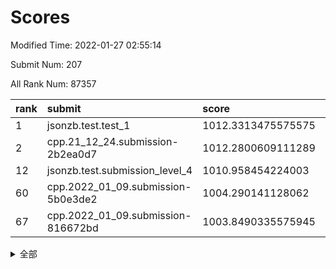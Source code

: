 # Scores

Modified Time: 2022-01-27 02:55:14

Submit Num: 207

All Rank Num: 87357

| rank |               submit               |       score        |       sigma        | pk_num |
| :--- | :--------------------------------- | :----------------- | :----------------- | :----- |
| 1    | jsonzb.test.test_1                 | 1012.3313475575575 | 0.7766555254871323 | 1681   |
| 2    | cpp.21_12_24.submission-2b2ea0d7   | 1012.2800609111289 | 0.8360279404136699 | 1686   |
| 12   | jsonzb.test.submission_level_4     | 1010.958454224003  | 0.7752891984588893 | 1691   |
| 60   | cpp.2022_01_09.submission-5b0e3de2 | 1004.290141128062  | 0.7289719245647812 | 1690   |
| 67   | cpp.2022_01_09.submission-816672bd | 1003.8490335575945 | 0.7183367397441797 | 1691   |


<details>
<summary>全部</summary>

| rank |                 submit                 |       score        |       sigma        | pk_num |
| :--- | :------------------------------------- | :----------------- | :----------------- | :----- |
| 1    | jsonzb.test.test_1                     | 1012.3313475575575 | 0.7766555254871323 | 1681   |
| 2    | cpp.21_12_24.submission-2b2ea0d7       | 1012.2800609111289 | 0.8360279404136699 | 1686   |
| 3    | gobigger.level_3.submission_level_3_16 | 1012.1117746303947 | 0.7847311967547566 | 1684   |
| 4    | gobigger.level_3.submission_level_3_43 | 1011.7497187599114 | 0.7783069348874474 | 1686   |
| 5    | gobigger.level_3.submission_level_3_44 | 1011.3060654094629 | 0.7678675938023565 | 1691   |
| 6    | gobigger.level_3.submission_level_3_40 | 1011.1738059208262 | 0.797669620758019  | 1690   |
| 7    | gobigger.level_3.submission_level_3_38 | 1011.1126923984195 | 0.7711211472263958 | 1684   |
| 8    | gobigger.level_3.submission_level_3_12 | 1011.0703634707952 | 0.7869651396202538 | 1692   |
| 9    | gobigger.level_3.submission_level_3_42 | 1011.0270008894468 | 0.7656697674463993 | 1687   |
| 10   | gobigger.level_3.submission_level_3_49 | 1010.986166821446  | 0.7865383706333808 | 1689   |
| 11   | gobigger.level_3.submission_level_3_32 | 1010.9616985704342 | 0.7775660691951601 | 1689   |
| 12   | jsonzb.test.submission_level_4         | 1010.958454224003  | 0.7752891984588893 | 1691   |
| 13   | gobigger.level_3.submission_level_3_39 | 1010.7626647632517 | 0.7514829102365341 | 1688   |
| 14   | gobigger.level_3.submission_level_3_6  | 1010.7072437672981 | 0.7746396421230038 | 1691   |
| 15   | gobigger.level_3.submission_level_3_41 | 1010.6882035346243 | 0.7661257278782935 | 1690   |
| 16   | gobigger.level_3.submission_level_3_31 | 1010.5822640302003 | 0.7652362485199632 | 1687   |
| 17   | gobigger.level_3.submission_level_3_46 | 1010.5627613265109 | 0.7682408074562074 | 1686   |
| 18   | gobigger.level_3.submission_level_3_10 | 1010.557972838426  | 0.7421553355876138 | 1685   |
| 19   | gobigger.level_3.submission_level_3_26 | 1010.3760734734051 | 0.7613391781837526 | 1687   |
| 20   | gobigger.level_3.submission_level_3_20 | 1010.3357890477898 | 0.7766002015181076 | 1689   |
| 21   | gobigger.level_3.submission_level_3_9  | 1010.1662324417856 | 0.7802220549527286 | 1687   |
| 22   | gobigger.level_3.submission_level_3_22 | 1010.1580029416674 | 0.7662330913923522 | 1689   |
| 23   | gobigger.level_3.submission_level_3_27 | 1010.1488873094132 | 0.75588038373669   | 1682   |
| 24   | gobigger.level_3.submission_level_3_11 | 1010.1137547745641 | 0.7719037779863194 | 1683   |
| 25   | gobigger.level_3.submission_level_3_3  | 1010.1090782489181 | 0.7644012815967735 | 1684   |
| 26   | gobigger.level_3.submission_level_3_2  | 1010.1089651467883 | 0.7520972524054348 | 1687   |
| 27   | gobigger.level_3.submission_level_3_15 | 1010.0615658839586 | 0.7297290374436064 | 1692   |
| 28   | gobigger.level_3.submission_level_3_48 | 1010.0612808720382 | 0.7717951333248049 | 1687   |
| 29   | gobigger.level_3.submission_level_3_18 | 1010.0609345893448 | 0.77345176762436   | 1693   |
| 30   | gobigger.level_3.submission_level_3_29 | 1010.0326075910781 | 0.7639191757792415 | 1685   |
| 31   | gobigger.level_3.submission_level_3_24 | 1009.9731941260756 | 0.765525608296504  | 1687   |
| 32   | gobigger.level_3.submission_level_3_13 | 1009.9136926406557 | 0.7739616405778477 | 1683   |
| 33   | gobigger.level_3.submission_level_3_28 | 1009.876594720583  | 0.7719276669875174 | 1689   |
| 34   | gobigger.level_3.submission_level_3_5  | 1009.8750772442764 | 0.7495717658398628 | 1689   |
| 35   | gobigger.level_3.submission_level_3_7  | 1009.8333992971219 | 0.7596029089022319 | 1687   |
| 36   | gobigger.level_3.submission_level_3_30 | 1009.8059165537794 | 0.7474755855668991 | 1688   |
| 37   | gobigger.level_3.submission_level_3_14 | 1009.7315438650185 | 0.7463006389785619 | 1687   |
| 38   | gobigger.level_3.submission_level_3_47 | 1009.7282169399275 | 0.7557329890374497 | 1690   |
| 39   | gobigger.level_3.submission_level_3_25 | 1009.726829369465  | 0.762277547921469  | 1690   |
| 40   | gobigger.level_3.submission_level_3_0  | 1009.6528798355341 | 0.7572335780588014 | 1683   |
| 41   | gobigger.level_3.submission_level_3_35 | 1009.6282468316641 | 0.7590886558386672 | 1687   |
| 42   | gobigger.level_3.submission_level_3_33 | 1009.5135762229753 | 0.7454670009226608 | 1688   |
| 43   | gobigger.level_3.submission_level_3_21 | 1009.3403662902085 | 0.742790974463419  | 1687   |
| 44   | gobigger.level_3.submission_level_3_23 | 1009.2929609424472 | 0.7612290734876097 | 1686   |
| 45   | gobigger.level_3.submission_level_3_19 | 1009.2024858047145 | 0.7492078069704564 | 1689   |
| 46   | gobigger.level_3.submission_level_3_4  | 1009.0949328814347 | 0.759345838100087  | 1689   |
| 47   | gobigger.level_3.submission_level_3_34 | 1009.0342662606436 | 0.7438857567495456 | 1688   |
| 48   | gobigger.level_3.submission_level_3_1  | 1009.0243548822612 | 0.7482405406225265 | 1687   |
| 49   | gobigger.level_3.submission_level_3_17 | 1008.7580432677686 | 0.7442830057376605 | 1687   |
| 50   | gobigger.level_3.submission_level_3_37 | 1008.5035883892181 | 0.7346512792124287 | 1684   |
| 51   | gobigger.level_3.submission_level_3_36 | 1008.4505420857776 | 0.7406122781245492 | 1687   |
| 52   | gobigger.level_3.submission_level_3_45 | 1008.444224812681  | 0.7418381946874344 | 1683   |
| 53   | gobigger.level_3.submission_level_3_8  | 1008.4098136504712 | 0.7372416299028701 | 1684   |
| 54   | gobigger.level_1.submission_level_1_17 | 1004.9333732268157 | 0.7128725443215326 | 1682   |
| 55   | gobigger.level_1.submission_level_1_6  | 1004.8185205662624 | 0.7163358513001278 | 1691   |
| 56   | gobigger.level_1.submission_level_1_39 | 1004.5518470860972 | 0.7121908551600383 | 1693   |
| 57   | gobigger.level_1.submission_level_1_36 | 1004.4491399911843 | 0.7322472303278053 | 1681   |
| 58   | gobigger.level_1.submission_level_1_38 | 1004.4261499266097 | 0.7128856009269476 | 1686   |
| 59   | gobigger.level_1.submission_level_1_16 | 1004.3803264380812 | 0.7183596849786676 | 1692   |
| 60   | cpp.2022_01_09.submission-5b0e3de2     | 1004.290141128062  | 0.7289719245647812 | 1690   |
| 61   | gobigger.level_1.submission_level_1_1  | 1004.2542848102437 | 0.722131880336779  | 1695   |
| 62   | gobigger.level_1.submission_level_1_27 | 1004.1979435137811 | 0.7206612618443133 | 1687   |
| 63   | gobigger.level_1.submission_level_1_23 | 1004.1406029470473 | 0.721910386553505  | 1686   |
| 64   | gobigger.level_1.submission_level_1_40 | 1004.1097817954724 | 0.723321497949979  | 1694   |
| 65   | gobigger.level_1.submission_level_1_7  | 1004.08394335782   | 0.7288387643921421 | 1691   |
| 66   | gobigger.level_1.submission_level_1_26 | 1004.0012693424183 | 0.725331138889317  | 1689   |
| 67   | cpp.2022_01_09.submission-816672bd     | 1003.8490335575945 | 0.7183367397441797 | 1691   |
| 68   | gobigger.level_1.submission_level_1_47 | 1003.7959062107097 | 0.7182996935765313 | 1688   |
| 69   | gobigger.level_1.submission_level_1_13 | 1003.7457602296541 | 0.7252175413011216 | 1683   |
| 70   | gobigger.level_1.submission_level_1_24 | 1003.7214879921481 | 0.7125995616872887 | 1684   |
| 71   | gobigger.level_1.submission_level_1_9  | 1003.6611945439158 | 0.710189418044127  | 1687   |
| 72   | gobigger.level_1.submission_level_1_37 | 1003.6032439193747 | 0.7203513435292249 | 1683   |
| 73   | gobigger.level_1.submission_level_1_49 | 1003.5537310305016 | 0.7183214630155732 | 1687   |
| 74   | gobigger.level_1.submission_level_1_21 | 1003.5151766691358 | 0.7144193131285842 | 1693   |
| 75   | gobigger.level_1.submission_level_1_4  | 1003.40186359109   | 0.7083452905020495 | 1691   |
| 76   | gobigger.level_1.submission_level_1_30 | 1003.3141503537678 | 0.7164534305902927 | 1687   |
| 77   | gobigger.level_1.submission_level_1_32 | 1003.2591620131737 | 0.7183668477648352 | 1688   |
| 78   | gobigger.level_1.submission_level_1_28 | 1003.2404182004999 | 0.7081921622743231 | 1689   |
| 79   | gobigger.level_1.submission_level_1_25 | 1003.2133085778851 | 0.7205506940914549 | 1687   |
| 80   | gobigger.level_1.submission_level_1_22 | 1003.1742131584554 | 0.7224496966402572 | 1686   |
| 81   | gobigger.level_1.submission_level_1_44 | 1003.1212048865831 | 0.7125225365680866 | 1688   |
| 82   | gobigger.level_1.submission_level_1_0  | 1003.0644451449829 | 0.7138903385132457 | 1687   |
| 83   | gobigger.level_1.submission_level_1_12 | 1003.0505087468572 | 0.7120658570425029 | 1687   |
| 84   | gobigger.level_1.submission_level_1_3  | 1003.0474655750504 | 0.71366504401066   | 1694   |
| 85   | gobigger.level_1.submission_level_1_10 | 1002.9253532921    | 0.7143367482130459 | 1687   |
| 86   | gobigger.level_1.submission_level_1_45 | 1002.9075952885097 | 0.7197598993564414 | 1695   |
| 87   | gobigger.level_1.submission_level_1_33 | 1002.8830721774532 | 0.7181982641428075 | 1692   |
| 88   | gobigger.level_1.submission_level_1_42 | 1002.817397859097  | 0.7063356172616155 | 1684   |
| 89   | gobigger.level_1.submission_level_1_35 | 1002.8098364255526 | 0.7190734071129321 | 1687   |
| 90   | gobigger.level_1.submission_level_1_20 | 1002.8065443111685 | 0.7170767236575052 | 1689   |
| 91   | gobigger.level_1.submission_level_1_14 | 1002.7424598189007 | 0.7064561877212467 | 1690   |
| 92   | gobigger.level_1.submission_level_1_8  | 1002.7238614366839 | 0.7221547319928276 | 1686   |
| 93   | gobigger.level_1.submission_level_1_19 | 1002.6309470350084 | 0.7126603156051305 | 1689   |
| 94   | gobigger.level_1.submission_level_1_48 | 1002.6287457431665 | 0.7060370361073895 | 1687   |
| 95   | gobigger.level_1.submission_level_1_43 | 1002.5335752785558 | 0.7097121445357134 | 1689   |
| 96   | gobigger.level_1.submission_level_1_46 | 1002.5263094434085 | 0.7113330542586058 | 1693   |
| 97   | gobigger.level_1.submission_level_1_5  | 1002.519693781008  | 0.7093689252663565 | 1689   |
| 98   | gobigger.level_1.submission_level_1_34 | 1002.5133612826952 | 0.7085892294060514 | 1689   |
| 99   | gobigger.level_1.submission_level_1_18 | 1002.4977493338286 | 0.7236772470195577 | 1686   |
| 100  | gobigger.level_1.submission_level_1_41 | 1002.4516026615919 | 0.7145277742065752 | 1685   |
| 101  | gobigger.level_1.submission_level_1_2  | 1002.4183711336962 | 0.7234881640065269 | 1693   |
| 102  | gobigger.level_1.submission_level_1_29 | 1002.4013322307644 | 0.7239493584013312 | 1688   |
| 103  | gobigger.level_1.submission_level_1_31 | 1002.3090607720302 | 0.7092852460019583 | 1684   |
| 104  | gobigger.level_1.submission_level_1_11 | 1002.2362855850992 | 0.7153707079503628 | 1686   |
| 105  | gobigger.level_1.submission_level_1_15 | 1001.5142603934947 | 0.7162383527923849 | 1689   |
| 106  | gobigger.random.submission_random_19   | 997.1858979374093  | 0.7062954982018521 | 1690   |
| 107  | gobigger.random.submission_random_30   | 997.1852637686305  | 0.7116677231244692 | 1687   |
| 108  | gobigger.random.submission_random_23   | 997.1578359740278  | 0.6940008119141372 | 1692   |
| 109  | gobigger.random.submission_random_3    | 997.0890135661033  | 0.7116890212121727 | 1689   |
| 110  | gobigger.random.submission_random_5    | 997.0656524983762  | 0.7130217048945893 | 1687   |
| 111  | gobigger.random.submission_random_37   | 996.9293065619967  | 0.6992126499135308 | 1689   |
| 112  | gobigger.random.submission_random_14   | 996.7401587495463  | 0.7184372664789094 | 1690   |
| 113  | gobigger.random.submission_random_33   | 996.6893573444853  | 0.7132589037156304 | 1690   |
| 114  | gobigger.random.submission_random_32   | 996.6783916876491  | 0.7103950688313505 | 1684   |
| 115  | gobigger.random.submission_random_38   | 996.5791788098875  | 0.7107666674922023 | 1689   |
| 116  | gobigger.random.submission_random_1    | 996.5746231567559  | 0.7159773718735675 | 1691   |
| 117  | gobigger.random.submission_random_11   | 996.494166611301   | 0.7226550302673166 | 1687   |
| 118  | gobigger.random.submission_random_29   | 996.4755767660577  | 0.7049324869968354 | 1684   |
| 119  | gobigger.random.submission_random_39   | 996.4646975396076  | 0.7187136792372338 | 1684   |
| 120  | gobigger.random.submission_random_21   | 996.4181070755708  | 0.7218275314085414 | 1691   |
| 121  | gobigger.random.submission_random_36   | 996.3976252586417  | 0.7086865085116918 | 1684   |
| 122  | gobigger.random.submission_random_28   | 996.3909386998635  | 0.7121888305979993 | 1682   |
| 123  | gobigger.random.submission_random_6    | 996.3575074413661  | 0.7135782219566443 | 1687   |
| 124  | gobigger.random.submission_random_4    | 996.3381014307907  | 0.7044744052086336 | 1687   |
| 125  | gobigger.random.submission_random_2    | 996.3085634058482  | 0.7090942029296158 | 1691   |
| 126  | gobigger.random.submission_random_42   | 996.2246509285897  | 0.6944735054501767 | 1690   |
| 127  | gobigger.random.submission_random_46   | 996.1592329179696  | 0.7038516212035827 | 1685   |
| 128  | gobigger.random.submission_random_12   | 996.0776175132355  | 0.7218884430419578 | 1689   |
| 129  | gobigger.random.submission_random_24   | 996.0147289610036  | 0.7052175855717139 | 1694   |
| 130  | gobigger.random.submission_random_48   | 995.9746559666482  | 0.6993690135077939 | 1686   |
| 131  | gobigger.random.submission_random_35   | 995.8401299491273  | 0.6984560057493485 | 1690   |
| 132  | gobigger.random.submission_random_45   | 995.7917754252732  | 0.7108699378451953 | 1688   |
| 133  | gobigger.random.submission_random_34   | 995.7680730684156  | 0.6988151003165541 | 1686   |
| 134  | gobigger.random.submission_random_43   | 995.7661230719112  | 0.7135524810339625 | 1688   |
| 135  | gobigger.random.submission_random_25   | 995.7221867867097  | 0.7110879363944782 | 1685   |
| 136  | gobigger.random.submission_random_40   | 995.7007307137084  | 0.7061307930026098 | 1693   |
| 137  | gobigger.random.submission_random_10   | 995.6833386058587  | 0.7068770872457271 | 1687   |
| 138  | gobigger.random.submission_random_9    | 995.6566512643959  | 0.7165996026240716 | 1688   |
| 139  | gobigger.random.submission_random_49   | 995.6394171455606  | 0.7122897073731335 | 1687   |
| 140  | gobigger.random.submission_random_7    | 995.5893166301407  | 0.7131172097445787 | 1692   |
| 141  | gobigger.random.submission_random_41   | 995.4845144108206  | 0.7194797203587437 | 1685   |
| 142  | gobigger.random.submission_random_18   | 995.3997564058348  | 0.7160327038057662 | 1690   |
| 143  | gobigger.random.submission_random_0    | 995.3427509197014  | 0.7095604308317035 | 1691   |
| 144  | gobigger.random.submission_random_20   | 995.2728301333768  | 0.7151308337791908 | 1694   |
| 145  | gobigger.random.submission_random_26   | 995.1496346417171  | 0.709355726547538  | 1690   |
| 146  | gobigger.random.submission_random_44   | 995.0896514573556  | 0.7103729491746642 | 1688   |
| 147  | gobigger.random.submission_random_47   | 995.0717205868403  | 0.7358468895825883 | 1688   |
| 148  | gobigger.random.submission_random_17   | 995.061621546516   | 0.7030660363329245 | 1691   |
| 149  | gobigger.random.submission_random_16   | 995.0102383812759  | 0.7147164497955522 | 1690   |
| 150  | gobigger.random.submission_random_22   | 994.9288014061417  | 0.70550006604822   | 1695   |
| 151  | gobigger.random.submission_random_8    | 994.9151238198989  | 0.7091094604329805 | 1686   |
| 152  | gobigger.random.submission_random_27   | 994.8857863382325  | 0.7212733147503501 | 1688   |
| 153  | gobigger.random.submission_random_15   | 994.7816589022051  | 0.7173844709212716 | 1690   |
| 154  | gobigger.level_2.submission_level_2_25 | 994.6808041499232  | 0.7293778763826047 | 1686   |
| 155  | gobigger.level_2.submission_level_2_39 | 994.4887947448558  | 0.7348925587047893 | 1688   |
| 156  | gobigger.random.submission_random_13   | 994.3845852231684  | 0.70876843414201   | 1688   |
| 157  | gobigger.level_2.submission_level_2_46 | 994.213440483848   | 0.7202920859492238 | 1688   |
| 158  | gobigger.random.submission_random_31   | 994.0481854415634  | 0.7129604512267447 | 1689   |
| 159  | gobigger.level_2.submission_level_2_49 | 994.0009239433365  | 0.7227999351672069 | 1690   |
| 160  | gobigger.level_2.submission_level_2_10 | 993.1906459939654  | 0.7378891657353991 | 1690   |
| 161  | gobigger.level_2.submission_level_2_17 | 993.133069864035   | 0.7358095386690399 | 1691   |
| 162  | gobigger.level_2.submission_level_2_31 | 993.0866696427413  | 0.7231784512959298 | 1691   |
| 163  | gobigger.level_2.submission_level_2_1  | 992.8976364885467  | 0.7306671779255693 | 1690   |
| 164  | gobigger.level_2.submission_level_2_24 | 992.887766739675   | 0.7509446249508797 | 1688   |
| 165  | gobigger.level_2.submission_level_2_13 | 992.6060473672499  | 0.7415508604317758 | 1693   |
| 166  | gobigger.level_2.submission_level_2_15 | 992.5615862407753  | 0.7471011510174665 | 1684   |
| 167  | gobigger.level_2.submission_level_2_5  | 992.4872769202183  | 0.7519267132052417 | 1681   |
| 168  | gobigger.level_2.submission_level_2_6  | 992.4789959851375  | 0.7477342004335641 | 1690   |
| 169  | gobigger.level_2.submission_level_2_16 | 992.4304617652002  | 0.7493579157101808 | 1678   |
| 170  | gobigger.level_2.submission_level_2_38 | 992.4246875952589  | 0.7454231964600961 | 1687   |
| 171  | gobigger.level_2.submission_level_2_36 | 992.4084855270679  | 0.7550963147370339 | 1691   |
| 172  | gobigger.level_2.submission_level_2_18 | 992.4043781546285  | 0.7384585649301896 | 1686   |
| 173  | gobigger.level_2.submission_level_2_29 | 992.3591195209194  | 0.7271369892314606 | 1689   |
| 174  | gobigger.level_2.submission_level_2_20 | 992.2734221634271  | 0.7464556531629566 | 1685   |
| 175  | gobigger.level_2.submission_level_2_34 | 992.2649814440679  | 0.7376001824348697 | 1693   |
| 176  | gobigger.level_2.submission_level_2_40 | 992.1699452283182  | 0.7576795578587255 | 1689   |
| 177  | gobigger.level_2.submission_level_2_48 | 992.1377708001577  | 0.7539056681991125 | 1689   |
| 178  | gobigger.level_2.submission_level_2_35 | 992.0788722767268  | 0.7486586795222964 | 1690   |
| 179  | gobigger.level_2.submission_level_2_11 | 991.9397020729448  | 0.7323233932400331 | 1686   |
| 180  | gobigger.level_2.submission_level_2_26 | 991.9323159775238  | 0.7292555608892899 | 1688   |
| 181  | gobigger.level_2.submission_level_2_23 | 991.8823084968421  | 0.7553135980450609 | 1687   |
| 182  | gobigger.level_2.submission_level_2_3  | 991.8811187909654  | 0.7308658952073678 | 1695   |
| 183  | gobigger.level_2.submission_level_2_28 | 991.827356506762   | 0.7567420604418685 | 1688   |
| 184  | gobigger.level_2.submission_level_2_21 | 991.7264015904932  | 0.7532869270654473 | 1684   |
| 185  | gobigger.level_2.submission_level_2_30 | 991.7220139447251  | 0.7400360745941543 | 1691   |
| 186  | gobigger.level_2.submission_level_2_19 | 991.6712142912644  | 0.7579373195968517 | 1692   |
| 187  | gobigger.level_2.submission_level_2_32 | 991.5746413625142  | 0.7503332710945496 | 1690   |
| 188  | gobigger.level_2.submission_level_2_4  | 991.559120750374   | 0.7593076477545965 | 1688   |
| 189  | gobigger.level_2.submission_level_2_14 | 991.4776628301317  | 0.7523077973554028 | 1689   |
| 190  | gobigger.level_2.submission_level_2_8  | 991.383522922436   | 0.7429002488497513 | 1689   |
| 191  | gobigger.level_2.submission_level_2_2  | 991.3669408623628  | 0.7483177133347962 | 1691   |
| 192  | gobigger.level_2.submission_level_2_0  | 991.1805988928106  | 0.7755973618924361 | 1687   |
| 193  | gobigger.level_2.submission_level_2_9  | 991.0631477588611  | 0.7607025158032152 | 1687   |
| 194  | gobigger.level_2.submission_level_2_43 | 991.0155209906281  | 0.7471117425360785 | 1692   |
| 195  | gobigger.level_2.submission_level_2_33 | 990.9434182306849  | 0.7470730415698117 | 1683   |
| 196  | gobigger.level_2.submission_level_2_41 | 990.8846937608497  | 0.739845352848965  | 1688   |
| 197  | gobigger.level_2.submission_level_2_37 | 990.5647556055058  | 0.7426902340449203 | 1689   |
| 198  | gobigger.level_2.submission_level_2_7  | 990.5216607112585  | 0.7755871494331004 | 1693   |
| 199  | gobigger.level_2.submission_level_2_12 | 990.4696556147045  | 0.7554544925748357 | 1691   |
| 200  | gobigger.level_2.submission_level_2_42 | 990.4049622746124  | 0.7546980696454479 | 1689   |
| 201  | gobigger.level_2.submission_level_2_27 | 990.175847501716   | 0.7625765630861381 | 1685   |
| 202  | gobigger.level_2.submission_level_2_22 | 990.0848478910723  | 0.7627291793525314 | 1690   |
| 203  | gobigger.level_2.submission_level_2_44 | 990.033493979318   | 0.7713713574447656 | 1684   |
| 204  | gobigger.level_2.submission_level_2_45 | 990.0046059579021  | 0.7721030969166215 | 1689   |
| 205  | gobigger.level_2.submission_level_2_47 | 989.9097258716687  | 0.7658523938488377 | 1692   |
| 206  | gobigger.none.submission_none_1        | 979.5206885429858  | 1.2684753039221974 | 1682   |
| 207  | gobigger.none.submission_none_0        | 976.4612788472996  | 1.2855825958802458 | 1684   |

</details>